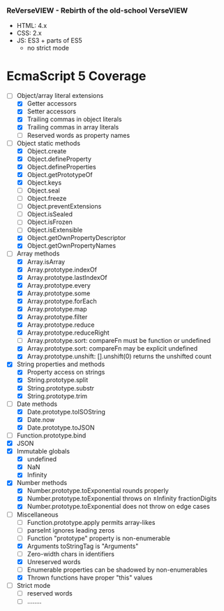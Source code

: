 ### ReVerseVIEW - Rebirth of the old-school VerseVIEW

- HTML: 4.x
- CSS: 2.x
- JS: ES3 + parts of ES5
  - no strict mode

# EcmaScript 5 Coverage
- [ ] Object/array literal extensions
  - [x] Getter accessors
  - [x] Setter accessors
  - [x] Trailing commas in object literals
  - [x] Trailing commas in array literals
  - [ ] Reserved words as property names
- [ ] Object static methods
  - [x] Object.create
  - [x] Object.defineProperty
  - [x] Object.defineProperties
  - [x] Object.getPrototypeOf
  - [x] Object.keys
  - [ ] Object.seal
  - [ ] Object.freeze
  - [ ] Object.preventExtensions
  - [ ] Object.isSealed
  - [ ] Object.isFrozen
  - [ ] Object.isExtensible
  - [x] Object.getOwnPropertyDescriptor
  - [x] Object.getOwnPropertyNames
- [ ] Array methods
  - [x] Array.isArray
  - [x] Array.prototype.indexOf
  - [x] Array.prototype.lastIndexOf
  - [x] Array.prototype.every
  - [x] Array.prototype.some
  - [x] Array.prototype.forEach
  - [x] Array.prototype.map
  - [x] Array.prototype.filter
  - [x] Array.prototype.reduce
  - [x] Array.prototype.reduceRight
  - [ ] Array.prototype.sort: compareFn must be function or undefined
  - [x] Array.prototype.sort: compareFn may be explicit undefined
  - [x] Array.prototype.unshift: [].unshift(0) returns the unshifted count
- [x] String properties and methods
  - [x] Property access on strings
  - [x] String.prototype.split
  - [x] String.prototype.substr
  - [x] String.prototype.trim
- [ ] Date methods
  - [x] Date.prototype.toISOString
  - [x] Date.now
  - [x] Date.prototype.toJSON
- [ ] Function.prototype.bind
- [x] JSON
- [x] Immutable globals
  - [x] undefined
  - [x] NaN
  - [x] Infinity
- [x] Number methods
  - [x] Number.prototype.toExponential rounds properly
  - [x] Number.prototype.toExponential throws on ±Infinity fractionDigits
  - [x] Number.prototype.toExponential does not throw on edge cases
- [ ] Miscellaneous
  - [ ] Function.prototype.apply permits array-likes
  - [ ] parseInt ignores leading zeros
  - [ ] Function "prototype" property is non-enumerable
  - [x] Arguments toStringTag is "Arguments"
  - [ ] Zero-width chars in identifiers
  - [x] Unreserved words
  - [ ] Enumerable properties can be shadowed by non-enumerables
  - [x] Thrown functions have proper "this" values
- [ ] Strict mode
  - [ ] reserved words
  - [ ] ........